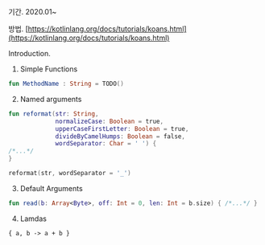 기간.
2020.01~

방법.
[https://kotlinlang.org/docs/tutorials/koans.html](https://kotlinlang.org/docs/tutorials/koans.html)


Introduction.
1. Simple Functions
```Kotlin
fun MethodName : String = TODO()
```

2. Named arguments
```Kotlin
fun reformat(str: String,
             normalizeCase: Boolean = true,
             upperCaseFirstLetter: Boolean = true,
             divideByCamelHumps: Boolean = false,
             wordSeparator: Char = ' ') {
/*...*/
}

reformat(str, wordSeparator = '_')
```

3. Default Arguments
```Kotlin
fun read(b: Array<Byte>, off: Int = 0, len: Int = b.size) { /*...*/ }
```

4. Lamdas
```
{ a, b -> a + b }
```
<!--stackedit_data:
eyJoaXN0b3J5IjpbMTIzNzU4NTQ3MSwxNjIzNDI2OTY3LDU4NT
c1NTc1OF19
-->